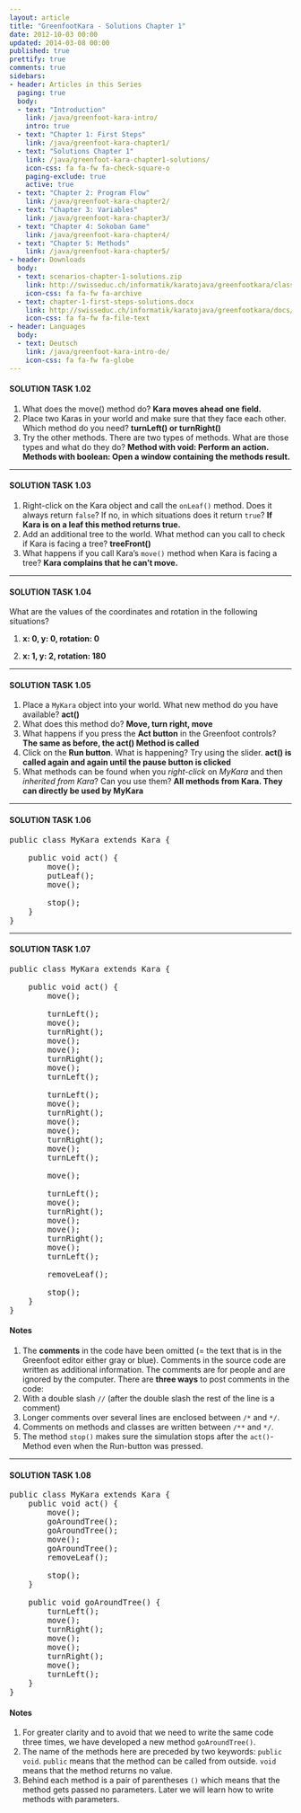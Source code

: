 ```yaml
---
layout: article
title: "GreenfootKara - Solutions Chapter 1"
date: 2012-10-03 00:00
updated: 2014-03-08 00:00
published: true
prettify: true
comments: true
sidebars:
- header: Articles in this Series
  paging: true
  body:
  - text: "Introduction"
    link: /java/greenfoot-kara-intro/
    intro: true
  - text: "Chapter 1: First Steps"
    link: /java/greenfoot-kara-chapter1/
  - text: "Solutions Chapter 1"
    link: /java/greenfoot-kara-chapter1-solutions/
    icon-css: fa fa-fw fa-check-square-o
    paging-exclude: true
    active: true
  - text: "Chapter 2: Program Flow"
    link: /java/greenfoot-kara-chapter2/
  - text: "Chapter 3: Variables"
    link: /java/greenfoot-kara-chapter3/
  - text: "Chapter 4: Sokoban Game"
    link: /java/greenfoot-kara-chapter4/
  - text: "Chapter 5: Methods"
    link: /java/greenfoot-kara-chapter5/
- header: Downloads
  body:
  - text: scenarios-chapter-1-solutions.zip
    link: http://swisseduc.ch/informatik/karatojava/greenfootkara/classes/scenarios-chapter-1-solutions.zip
    icon-css: fa fa-fw fa-archive
  - text: chapter-1-first-steps-solutions.docx
    link: http://swisseduc.ch/informatik/karatojava/greenfootkara/docs/en/chapter-1-first-steps-solutions.docx
    icon-css: fa fa-fw fa-file-text
- header: Languages
  body:
  - text: Deutsch
    link: /java/greenfoot-kara-intro-de/
    icon-css: fa fa-fw fa-globe
---
```


#### <i class="fa fa-check-square-o"></i> SOLUTION TASK 1.02

<div class="alpha-list hidden"></div>

1. What does the move() method do?
  **Kara moves ahead one field.**
2. Place two Karas in your world and make sure that they face each other. Which method do you need?
  **turnLeft() or turnRight()**
3. Try the other methods. There are two types of methods. What are those types and what do they do?
  **Method with void: Perform an action.**
  **Methods with boolean: Open a window containing the methods result.**


* * *

#### <i class="fa fa-check-square-o"></i> SOLUTION TASK 1.03

<div class="alpha-list hidden"></div>

1. Right-click on the Kara object and call the `onLeaf()` method. Does it always return `false`? If no, in which situations does it return `true`?
  **If Kara is on a leaf this method returns true.**
2. Add an additional tree to the world. What method can you call to check if Kara is facing a tree?
  **treeFront()**
3. What happens if you call Kara’s `move()` method when Kara is facing a tree?
  **Kara complains that he can’t move.**


* * *

#### <i class="fa fa-check-square-o"></i> SOLUTION TASK 1.04

<p class="task-intro">What are the values of the coordinates and rotation in the following situations?</p>

1. **x: 0, y: 0, rotation: 0**

2. **x: 1, y: 2, rotation: 180**


* * *

#### <i class="fa fa-check-square-o"></i> SOLUTION TASK 1.05

<div class="alpha-list hidden"></div>

1. Place a `MyKara` object into your world. What new method do you have available?
  **act()**
2. What does this method do?
  **Move, turn right, move**
3. What happens if you press the **Act button** in the Greenfoot controls?
  **The same as before, the act() Method is called**
4. Click on the **Run button**. What is happening? Try using the slider.
  **act() is called again and again until the pause button is clicked**
5. What methods can be found when you *right-click* on *MyKara* and then *inherited from Kara*? Can you use them?
  **All methods from Kara. They can directly be used by MyKara**


* * *

#### <i class="fa fa-check-square-o"></i> SOLUTION TASK 1.06

<pre class="prettyprint lang-java">
public class MyKara extends Kara {
	
	public void act() {
		move();
        putLeaf();
        move();

		stop();
	}
}
</pre>

* * *

#### <i class="fa fa-check-square-o"></i> SOLUTION TASK 1.07

<pre class="prettyprint lang-java">
public class MyKara extends Kara {
	
	public void act() {
		move();

		turnLeft();
		move();
		turnRight();
		move();
		move();
		turnRight();
		move();
		turnLeft();

		turnLeft();
		move();
		turnRight();
		move();
		move();
		turnRight();
		move();
		turnLeft();

		move();

		turnLeft();
		move();
		turnRight();
		move();
		move();
		turnRight();
		move();
		turnLeft();

		removeLeaf();

		stop();
	}
}
</pre>

#### Notes

1. The **comments** in the code have been omitted (= the text that is in the Greenfoot editor either gray or blue).
Comments in the source code are written as additional information. The comments are for people and are ignored by the computer. There are **three ways** to post comments in the code:
  1. With a double slash `//` (after the double slash the rest of the line is a comment)
  2. Longer comments over several lines are enclosed between `/*` and `*/`.
  3. Comments on methods and classes are written between `/**` and `*/`.
2.	The method `stop()` makes sure the simulation stops after the `act()`-Method even when the Run-button was pressed.


* * *

#### <i class="fa fa-check-square-o"></i> SOLUTION TASK 1.08

<pre class="prettyprint lang-java">
public class MyKara extends Kara {
	public void act() {
		move();
		goAroundTree();
		goAroundTree();
		move();
		goAroundTree();
		removeLeaf();

		stop();
	}

	public void goAroundTree() {
		turnLeft();
		move();
		turnRight();
		move();
		move();
		turnRight();
		move();
		turnLeft();
	}
}
</pre>

#### Notes

1. For greater clarity and to avoid that we need to write the same code three times, we have developed a new method `goAroundTree()`.
2. The name of the methods here are preceded by two keywords: `public void`.
`public` means that the method can be called from outside.
`void` means that the method returns no value.
3. Behind each method is a pair of parentheses `()` which means that the method gets passed no parameters. Later we will learn how to write methods with parameters.
